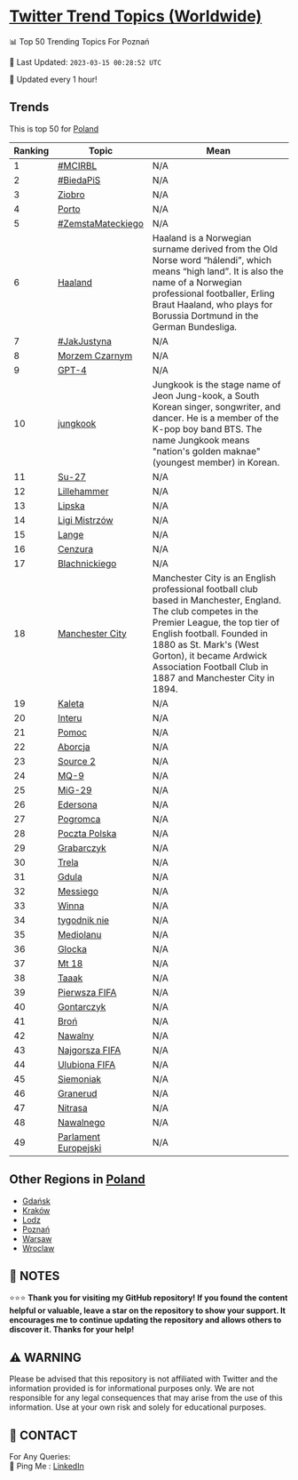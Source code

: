 [Twitter Trend Topics (Worldwide)](https://github.com/ErcinDedeoglu/Twitter-Trend-Topics)
==========


📊 Top 50 Trending Topics For Poznań

📆 Last Updated: `2023-03-15 00:28:52 UTC`

🔧 Updated every 1 hour!


## Trends

This is top 50 for [Poland](</Poland>)

| Ranking | Topic | Mean |
| ------- | ------------ | ------------ |
| 1 | [#MCIRBL](http://twitter.com/search?q=%23MCIRBL) | N/A |
| 2 | [#BiedaPiS](http://twitter.com/search?q=%23BiedaPiS) | N/A |
| 3 | [Ziobro](http://twitter.com/search?q=Ziobro) | N/A |
| 4 | [Porto](http://twitter.com/search?q=Porto) | N/A |
| 5 | [#ZemstaMateckiego](http://twitter.com/search?q=%23ZemstaMateckiego) | N/A |
| 6 | [Haaland](http://twitter.com/search?q=Haaland) | Haaland is a Norwegian surname derived from the Old Norse word “hálendi”, which means “high land”. It is also the name of a Norwegian professional footballer, Erling Braut Haaland, who plays for Borussia Dortmund in the German Bundesliga. |
| 7 | [#JakJustyna](http://twitter.com/search?q=%23JakJustyna) | N/A |
| 8 | [Morzem Czarnym](http://twitter.com/search?q=Morzem+Czarnym) | N/A |
| 9 | [GPT-4](http://twitter.com/search?q=GPT-4) | N/A |
| 10 | [jungkook](http://twitter.com/search?q=jungkook) | Jungkook is the stage name of Jeon Jung-kook, a South Korean singer, songwriter, and dancer. He is a member of the K-pop boy band BTS. The name Jungkook means "nation's golden maknae" (youngest member) in Korean. |
| 11 | [Su-27](http://twitter.com/search?q=Su-27) | N/A |
| 12 | [Lillehammer](http://twitter.com/search?q=Lillehammer) | N/A |
| 13 | [Lipska](http://twitter.com/search?q=Lipska) | N/A |
| 14 | [Ligi Mistrzów](http://twitter.com/search?q=Ligi+Mistrz%c3%b3w) | N/A |
| 15 | [Lange](http://twitter.com/search?q=Lange) | N/A |
| 16 | [Cenzura](http://twitter.com/search?q=Cenzura) | N/A |
| 17 | [Blachnickiego](http://twitter.com/search?q=Blachnickiego) | N/A |
| 18 | [Manchester City](http://twitter.com/search?q=Manchester+City) | Manchester City is an English professional football club based in Manchester, England. The club competes in the Premier League, the top tier of English football. Founded in 1880 as St. Mark's (West Gorton), it became Ardwick Association Football Club in 1887 and Manchester City in 1894. |
| 19 | [Kaleta](http://twitter.com/search?q=Kaleta) | N/A |
| 20 | [Interu](http://twitter.com/search?q=Interu) | N/A |
| 21 | [Pomoc](http://twitter.com/search?q=Pomoc) | N/A |
| 22 | [Aborcja](http://twitter.com/search?q=Aborcja) | N/A |
| 23 | [Source 2](http://twitter.com/search?q=Source+2) | N/A |
| 24 | [MQ-9](http://twitter.com/search?q=MQ-9) | N/A |
| 25 | [MiG-29](http://twitter.com/search?q=MiG-29) | N/A |
| 26 | [Edersona](http://twitter.com/search?q=Edersona) | N/A |
| 27 | [Pogromca](http://twitter.com/search?q=Pogromca) | N/A |
| 28 | [Poczta Polska](http://twitter.com/search?q=Poczta+Polska) | N/A |
| 29 | [Grabarczyk](http://twitter.com/search?q=Grabarczyk) | N/A |
| 30 | [Trela](http://twitter.com/search?q=Trela) | N/A |
| 31 | [Gdula](http://twitter.com/search?q=Gdula) | N/A |
| 32 | [Messiego](http://twitter.com/search?q=Messiego) | N/A |
| 33 | [Winna](http://twitter.com/search?q=Winna) | N/A |
| 34 | [tygodnik nie](http://twitter.com/search?q=tygodnik+nie) | N/A |
| 35 | [Mediolanu](http://twitter.com/search?q=Mediolanu) | N/A |
| 36 | [Glocka](http://twitter.com/search?q=Glocka) | N/A |
| 37 | [Mt 18](http://twitter.com/search?q=Mt+18) | N/A |
| 38 | [Taaak](http://twitter.com/search?q=Taaak) | N/A |
| 39 | [Pierwsza FIFA](http://twitter.com/search?q=Pierwsza+FIFA) | N/A |
| 40 | [Gontarczyk](http://twitter.com/search?q=Gontarczyk) | N/A |
| 41 | [Broń](http://twitter.com/search?q=Bro%c5%84) | N/A |
| 42 | [Nawalny](http://twitter.com/search?q=Nawalny) | N/A |
| 43 | [Najgorsza FIFA](http://twitter.com/search?q=Najgorsza+FIFA) | N/A |
| 44 | [Ulubiona FIFA](http://twitter.com/search?q=Ulubiona+FIFA) | N/A |
| 45 | [Siemoniak](http://twitter.com/search?q=Siemoniak) | N/A |
| 46 | [Granerud](http://twitter.com/search?q=Granerud) | N/A |
| 47 | [Nitrasa](http://twitter.com/search?q=Nitrasa) | N/A |
| 48 | [Nawalnego](http://twitter.com/search?q=Nawalnego) | N/A |
| 49 | [Parlament Europejski](http://twitter.com/search?q=Parlament+Europejski) | N/A |



## Other Regions in [Poland](</Poland>)

* [Gdańsk](</Poland/Gdańsk.md>)
* [Kraków](</Poland/Kraków.md>)
* [Lodz](</Poland/Lodz.md>)
* [Poznań](</Poland/Poznań.md>)
* [Warsaw](</Poland/Warsaw.md>)
* [Wroclaw](</Poland/Wroclaw.md>)



## 📝 NOTES

⭐⭐⭐ **Thank you for visiting my GitHub repository! If you found the content helpful or valuable, leave a star on the repository to show your support. It encourages me to continue updating the repository and allows others to discover it. Thanks for your help!**


## ⚠️ WARNING

Please be advised that this repository is not affiliated with Twitter and the information provided is for informational purposes only. We are not responsible for any legal consequences that may arise from the use of this information. Use at your own risk and solely for educational purposes.


## 📨 CONTACT

 For Any Queries:  
            🏓 Ping Me : [LinkedIn](https://www.linkedin.com/in/ercindedeoglu/)
